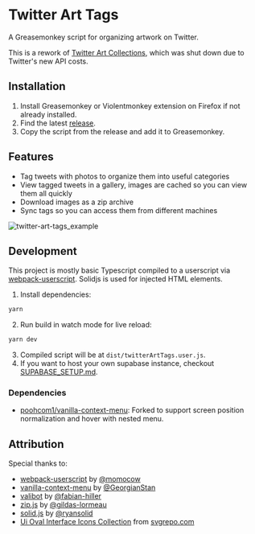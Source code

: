 # Twitter Art Tags

A Greasemonkey script for organizing artwork on Twitter.

This is a rework of [Twitter Art Collections](https://github.com/poohcom1/twitter-art-collection), which was shut down due to Twitter's new API costs.

## Installation

1. Install Greasemonkey or Violentmonkey extension on Firefox if not already installed.
2. Find the latest [release](https://github.com/poohcom1/twitter-art-tags/releases/latest).
3. Copy the script from the release and add it to Greasemonkey.

## Features

-   Tag tweets with photos to organize them into useful categories
-   View tagged tweets in a gallery, images are cached so you can view them all quickly
-   Download images as a zip archive
-   Sync tags so you can access them from different machines

![twitter-art-tags_example](https://github.com/poohcom1/twitter-art-tags/assets/74857873/f6ed7de0-01a2-4a4e-b1ce-11355a804b1e)

## Development

This project is mostly basic Typescript compiled to a userscript via [webpack-userscript](https://github.com/momocow/webpack-userscript). Solidjs is used for injected HTML elements.

1. Install dependencies:

```sh
yarn
```

2. Run build in watch mode for live reload:

```sh
yarn dev
```

3. Compiled script will be at `dist/twitterArtTags.user.js`.
4. If you want to host your own supabase instance, checkout [SUPABASE_SETUP.md](SUPABASE_SETUP.md).

### Dependencies

-   [poohcom1/vanilla-context-menu](https://github.com/poohcom1/vanilla-context-menu): Forked to support screen position normalization and hover with nested menu.

## Attribution

Special thanks to:

-   [webpack-userscript](https://github.com/momocow/webpack-userscript) by [@momocow](https://github.com/momocow)
-   [vanilla-context-menu](https://github.com/GeorgianStan/vanilla-context-menu) by [@GeorgianStan](https://github.com/GeorgianStan)
-   [valibot](https://github.com/fabian-hiller/valibot) by [@fabian-hiller](https://github.com/fabian-hiller)
-   [zip.js](https://github.com/gildas-lormeau/zip.js) by [@gildas-lormeau](https://github.com/gildas-lormeau)
-   [solid.js](https://github.com/solidjs/solid) by [@ryansolid](https://github.com/ryansolid)
-   [Ui Oval Interface Icons Collection](https://www.svgrepo.com/collection/ui-oval-interface-icons) from [svgrepo.com](https://www.svgrepo.com/)
